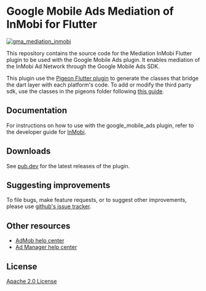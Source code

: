 # Google Mobile Ads Mediation of InMobi for Flutter

[![gma_mediation_inmobi](https://github.com/googleads/googleads-mobile-flutter/actions/workflows/google_mobile_ads.yaml/badge.svg)](https://github.com/googleads/googleads-mobile-flutter/actions/workflows/google_mobile_ads.yaml)

This repository contains the source code for the Mediation InMobi Flutter
plugin to be used with the Google Mobile Ads plugin. It enables mediation of the
InMobi Ad Network through the Google Mobile Ads SDK.

This plugin use the [Pigeon Flutter plugin](https://pub.dev/packages/pigeon) to
generate the classes that bridge the dart layer with each platform's code.
To add or modify the third party sdk, use the classes in the pigeons folder
following [this guide](https://github.com/flutter/packages/blob/main/packages/pigeon/example/README.md).

## Documentation
For instructions on how to use with the google_mobile_ads plugin, refer to the
developer guide for [InMobi](https://developers.google.com/admob/flutter/mediation/inmobi).

## Downloads

See [pub.dev](https://pub.dev/packages/gma_mediation_inmobi/versions) for the
latest releases of the plugin.

## Suggesting improvements

To file bugs, make feature requests, or to suggest other improvements, please
use [github's issue tracker](https://github.com/googleads/googleads-mobile-flutter/issues).


## Other resources

* [AdMob help center](https://support.google.com/admob/?hl=en#topic=7383088)
* [Ad Manager help center](https://support.google.com/admanager/?hl=en#topic=7505988)

## License

[Apache 2.0 License](https://www.apache.org/licenses/LICENSE-2.0)